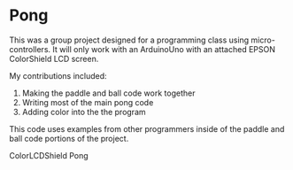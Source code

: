 Pong
====

This was a group project designed for a programming class using micro-controllers. It will only work with an ArduinoUno
with an attached EPSON ColorShield LCD screen. 

My contributions included:
  1. Making the paddle and ball code work together
  2. Writing most of the main pong code
  3. Adding color into the the program
  
This code uses examples from other programmers inside of the paddle and ball code portions of the project.

ColorLCDShield Pong
